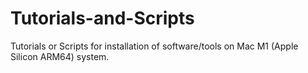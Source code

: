 # Tutorials-and-Scripts
Tutorials or Scripts for installation of software/tools on Mac M1 (Apple Silicon ARM64) system.
